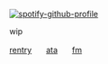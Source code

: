 [![spotify-github-profile](https://spotify-github-profile.kittinanx.com/api/view?uid=31emw27hdnz23bbvfx4humhc7cjq&cover_image=true&theme=novatorem&show_offline=false&background_color=000000&interchange=true&bar_color=000000&bar_color_cover=true)](https://github.com/kittinan/spotify-github-profile)


wip

[rentry](https://rentry.co/rickypawss)ㅤㅤ[ata](https://attajohn.atabook.org/)ㅤㅤ[fm](https://stats.fm/31emw27hdnz23bbvfx4humhc7cjq) 

